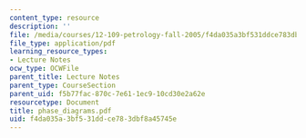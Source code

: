 ```yaml
---
content_type: resource
description: ''
file: /media/courses/12-109-petrology-fall-2005/f4da035a3bf531ddce783dbf8a45745e_phase_diagrams.pdf
file_type: application/pdf
learning_resource_types:
- Lecture Notes
ocw_type: OCWFile
parent_title: Lecture Notes
parent_type: CourseSection
parent_uid: f5b77fac-870c-7e61-1ec9-10cd30e2a62e
resourcetype: Document
title: phase_diagrams.pdf
uid: f4da035a-3bf5-31dd-ce78-3dbf8a45745e
---
```

